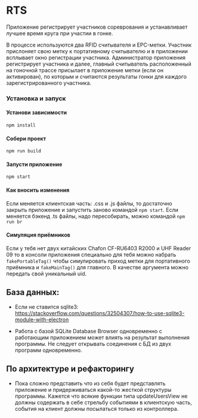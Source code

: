 # RTS

Приложение регистрирует участников сореврования и устанавливает лучшее время круга 
при участии в гонке.

В процессе используются два RFID считывателя и EPC-метки. Участник прислоняет
свою метку к портативному считывателю и в приложении всплывает окно регистрации участника.
Администратор приложения регистрирует участника и далее, главный считыватель 
расположенный на гоночной трассе присылает в приложение метки (если он активирован),
по которым и считаются результаты гонки для каждого зарегистрированного участника.

### Установка и запуск

#### Установи зависимости
`npm install`

#### Собери проект
`npm run build`

#### Запусти приложение
`npm start`

#### Как вносить изменения
Если меняется клиентская часть: .css и .js файлы, то достаточно закрыть приложение
и запустить заново командой `npm start`. Если меняется бэкенд .ts файлы, надо пересобирать,
можно командой `npm run br`

#### Симуляция приёмников
Если у тебя нет двух китайских Chafon CF-RU6403 R2000 и UHF Reader 09 то в консоли приложения 
специально для тебя можно набрать `fakePortableTag()` чтобы симулировать приход метки для портативного 
приёмника и `fakeMainTag()` для главного. В качестве аргумента можно передать свой уникальный uid.

## База данных:
- Если не ставится sqlite3:
https://stackoverflow.com/questions/32504307/how-to-use-sqlite3-module-with-electron

- Работа с базой SQLite Database Browser одновременно с работающим приложением может
влиять на результат выполнения программы. Не следует открывать соединения с БД из двух 
программ одновременно. 

## По архитектуре и рефакторингу
- Пока сложно представить что из себя будет представлять приложение и придерживаться какой-то
жесткой структуры программы. Кажется что всякие функции типа updateUsersView не должны содержать 
в себе стрельбу событиями в клиентскую часть, события на клиент должны посылаться только из контроллера. 
